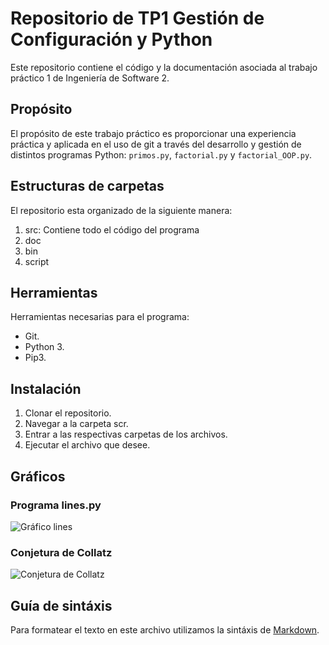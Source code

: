 # Repositorio de TP1 Gestión de Configuración y Python

Este repositorio contiene el código y la documentación asociada al trabajo práctico 1 de Ingeniería de Software 2.

## Propósito

El propósito de este trabajo práctico es proporcionar una experiencia práctica y aplicada en el uso de git a través del desarrollo y gestión de distintos programas Python: `primos.py`, `factorial.py` y `factorial_OOP.py`.

## Estructuras de carpetas

El repositorio esta organizado de la siguiente manera:

  1. src: Contiene todo el código del programa
  2. doc
  3. bin
  4. script

## Herramientas

Herramientas necesarias para el programa:

  - Git.
  - Python 3.
  - Pip3.

## Instalación

  1. Clonar el repositorio.
  2. Navegar a la carpeta scr.
  3. Entrar a las respectivas carpetas de los archivos.
  4. Ejecutar el archivo que desee.

## Gráficos

### Programa lines.py

![Gráfico lines](https://github.com/Loren122/TP1_IS2/assets/103795853/eee53aeb-fee5-42ad-9cf8-e279134677fb)

### Conjetura de Collatz

![Conjetura de Collatz](https://github.com/Loren122/TP1_IS2/assets/103795853/5d356ae3-7fa2-4128-b2ab-1bcc413f8758)


## Guía de sintáxis

  Para formatear el texto en este archivo utilizamos la sintáxis de [Markdown](https://www.markdownguide.org/cheat-sheet/).
